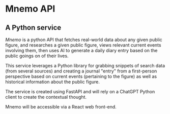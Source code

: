 # Mnemo API
## A Python service

_Mnemo_ is a python API that fetches real-world data about any given public figure, and researches a given public figure, views relevant current events involving them, then uses AI to generate a daily diary entry based on the public goings on of their lives.

This service leverages a Python library for grabbing snippets of search data (from several sources) and creating a journal "entry" from a first-person perspective based on current events (pertaining to the figure) as well as historical information about the public figure.

The service is created using FastAPI and will rely on a ChatGPT Python client to create the contextual thought.

Mnemo will be accessible via a React web front-end.
